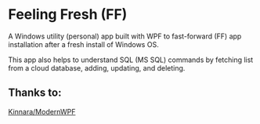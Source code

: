 # Feeling Fresh (FF)

A Windows utility (personal) app built with WPF to fast-forward (FF) app installation after a fresh install of Windows OS.

This app also helps to understand SQL (MS SQL) commands by fetching list from a cloud database, adding, updating, and deleting.

## Thanks to:
[Kinnara/ModernWPF](https://github.com/Kinnara/ModernWpf)